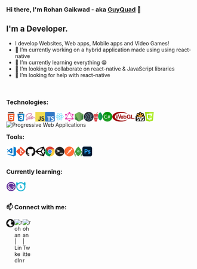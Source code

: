 ### Hi there, I'm Rohan Gaikwad - aka [GuyQuad][website]  👋

<!--
**rohangaikwad/rohangaikwad** is a ✨ _special_ ✨ repository because its `README.md` (this file) appears on your GitHub profile.
-->
## I'm a Developer. 
- I develop Websites, Web apps, Mobile apps and Video Games!
- 🔭 I’m currently working on a hybrid application made using using react-native
- 🌱 I’m currently learning everything 😁
- 👯 I’m looking to collaborate on react-native & JavaScript libraries
- 🤔 I’m looking for help with react-native
<!-- - 💬 Ask me about ...
- 😄 Pronouns: ...
- ⚡ Fun fact: ...
-->
<br />

### Technologies:

[<img align="left" title="HTML5" alt="HTML5" width="26px" src="https://raw.githubusercontent.com/github/explore/80688e429a7d4ef2fca1e82350fe8e3517d3494d/topics/html/html.png" />][website]
[<img align="left" title="CSS3" alt="CSS3" width="26px" src="https://raw.githubusercontent.com/github/explore/80688e429a7d4ef2fca1e82350fe8e3517d3494d/topics/css/css.png" />][website]
[<img align="left" title="Sass" alt="Sass" width="26px" src="https://raw.githubusercontent.com/github/explore/80688e429a7d4ef2fca1e82350fe8e3517d3494d/topics/sass/sass.png" />][website]
[<img align="left" title="JavaScript" alt="JavaScript" width="26px" src="https://raw.githubusercontent.com/github/explore/80688e429a7d4ef2fca1e82350fe8e3517d3494d/topics/javascript/javascript.png" />][website]
[<img align="left" title="Typescript" alt="Typescript" width="26px" src="https://raw.githubusercontent.com/rohangaikwad/rohangaikwad/main/images/typescript.svg" />][website]
[<img align="left" title="React" alt="React" width="26px" src="https://raw.githubusercontent.com/github/explore/80688e429a7d4ef2fca1e82350fe8e3517d3494d/topics/react/react.png" />][website]
[<img align="left" title="GraphQL" alt="GraphQL" width="26px" src="https://raw.githubusercontent.com/github/explore/80688e429a7d4ef2fca1e82350fe8e3517d3494d/topics/graphql/graphql.png" />][website]
[<img align="left" title="Node.js" alt="Node.js" width="26px" src="https://raw.githubusercontent.com/github/explore/80688e429a7d4ef2fca1e82350fe8e3517d3494d/topics/nodejs/nodejs.png" />][website]
[<img align="left" title="Electron" alt="Electron" height="26px" src="https://raw.githubusercontent.com/rohangaikwad/rohangaikwad/main/images/electron.svg" />][website]
[<img align="left" title="Gulp" alt="Gulp" height="26px" src="https://raw.githubusercontent.com/rohangaikwad/rohangaikwad/main/images/gulp.svg" />][website]
[<img align="left" title="MongoDB" alt="MongoDB" height="26px" src="https://raw.githubusercontent.com/rohangaikwad/rohangaikwad/main/images/mongo_leaf.svg" />][website]
[<img align="left" title="CSharp" alt="CSharp" width="26px" src="https://raw.githubusercontent.com/github/explore/80688e429a7d4ef2fca1e82350fe8e3517d3494d/topics/csharp/csharp.png" />][website]
[<img align="left" title="WebGL" alt="WebGL" height="26px" src="https://raw.githubusercontent.com/rohangaikwad/rohangaikwad/main/images/webgl.svg" />][website]
[<img align="left" title="SVG" alt="SVG" height="26px" src="https://raw.githubusercontent.com/rohangaikwad/rohangaikwad/main/images/svg.svg" />][website]
[<img align="left" title="HTML5 Canvas" alt="HTML5 Canvas" height="26px" src="https://raw.githubusercontent.com/rohangaikwad/rohangaikwad/main/images/canvas.png" />][website]
[<img align="left" title="Progressive Web Applications" alt="Progressive Web Applications" height="24px" src="https://raw.githubusercontent.com/rohangaikwad/rohangaikwad/main/images/pwa.svg" />][website]

<br />
<br />

### Tools:
[<img align="left" title="Visual Studio Code" alt="Visual Studio Code" width="26px" src="https://raw.githubusercontent.com/github/explore/80688e429a7d4ef2fca1e82350fe8e3517d3494d/topics/visual-studio-code/visual-studio-code.png" />][website]
[<img align="left" title="Git" alt="Git" width="26px" src="https://raw.githubusercontent.com/rohangaikwad/rohangaikwad/main/images/git.svg" />][website]
[<img align="left" title="GitHub" alt="GitHub" width="26px" src="https://raw.githubusercontent.com/github/explore/78df643247d429f6cc873026c0622819ad797942/topics/github/github.png" />][website]
[<img align="left" title="Unity" alt="Unity" width="26px" src="https://raw.githubusercontent.com/rohangaikwad/rohangaikwad/main/images/unity.svg" />][website]
[<img align="left" title="Chrome" alt="Chrome" width="26px" src="https://raw.githubusercontent.com/rohangaikwad/rohangaikwad/main/images/chrome.svg" />][website]
[<img align="left" title="Terminal" alt="Terminal" width="26px" src="https://raw.githubusercontent.com/github/explore/80688e429a7d4ef2fca1e82350fe8e3517d3494d/topics/terminal/terminal.png" />][website]
[<img align="left" title="Postman" alt="Postman" width="26px" src="https://raw.githubusercontent.com/rohangaikwad/rohangaikwad/main/images/postman.svg" />][website]
[<img align="left" title="Robo3T" alt="Robo3T" height="26px" src="https://raw.githubusercontent.com/rohangaikwad/rohangaikwad/main/images/robo3t.png" />][website]
[<img align="left" title="Photoshop" alt="Photoshop" width="26px" src="https://raw.githubusercontent.com/rohangaikwad/rohangaikwad/main/images/photoshop.svg" />][website]


<br />
<br />

### Currently learning:
[<img align="left" title="Gatsby" alt="Gatsby" width="26px" src="https://raw.githubusercontent.com/github/explore/e94815998e4e0713912fed477a1f346ec04c3da2/topics/gatsby/gatsby.png" />][website]
[<img align="left" title="Hasura" alt="Hasura" width="26px" src="https://raw.githubusercontent.com/rohangaikwad/rohangaikwad/main/images/hasura.svg" />][website]

<br />
<br />


### 📫 Connect with me:
[<img align="left" title="rohanvg.com" alt="rohanvg.com" width="22px" src="https://raw.githubusercontent.com/iconic/open-iconic/master/svg/globe.svg" />][website]
[<img align="left" title="rohan | LinkedIn"  alt="rohan | LinkedIn" width="22px" src="https://cdn.jsdelivr.net/npm/simple-icons@v3/icons/linkedin.svg" />][linkedin]
[<img align="left" title="rohan | Twitter" alt="rohan | Twitter" width="22px" src="https://cdn.jsdelivr.net/npm/simple-icons@v3/icons/twitter.svg" />][twitter]


[website]: https://www.rohanvg.com
[linkedin]: www.linkedin.com/in/rohangaikwad1
[twitter]: https://twitter.com/ImGuyQuad
